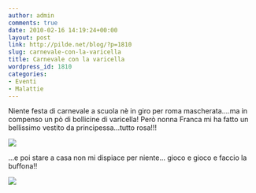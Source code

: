 ```yaml
---
author: admin
comments: true
date: 2010-02-16 14:19:24+00:00
layout: post
link: http://pilde.net/blog/?p=1810
slug: carnevale-con-la-varicella
title: Carnevale con la varicella
wordpress_id: 1810
categories:
- Eventi
- Malattie
---
```


Niente festa di carnevale a scuola nè in giro per roma mascherata....ma in compenso un pò di bollicine di varicella! Però nonna Franca mi ha fatto un bellissimo vestito da principessa...tutto rosa!!!

![]({{baseurl}}/uploads/2010/02/carnevale.jpg)


...e poi stare a casa non mi dispiace per niente... gioco e gioco e faccio la buffona!!

![]({{baseurl}}/uploads/2010/02/varicella2.jpg)



